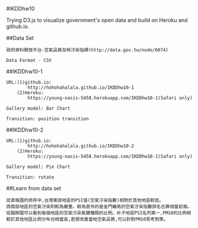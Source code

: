 #IKDDhw10

Trying D3.js to visualize government's open data and build on Heroku and github.io.

##Data Set
```
政府資料開放平台-空氣品質及時汙染指標(http://data.gov.tw/node/6074)

Data Format - CSV
```

##IKDDhw10-1
```
URL:(1)github.io:
		http://hohohahalala.github.io/IKDDhw10-1
	(2)Heroku:
		https://young-oasis-5458.herokuapp.com/IKDDhw10-1(Safari only)

Gallery model: Bar Chart

Transition: position transition 
```

##IKDDhw10-2
```
URL:(1)github.io:
		http://hohohahalala.github.io/IKDDhw10-2
	(2)Heroku:
		https://young-oasis-5458.herokuapp.com/IKDDhw10-1(Safari only)

Gallery model: Pie Chart 

Transition: rotate
```

##Learn from data set
```
從直條圖的排序中,台灣東部地區的PSI值(空氣汙染指數)相對於其他地區較低。
西南部地區的空氣汙染則較為嚴重。較為意外的是金門離島的空氣汙染指數排名也算相當前面。
從圓餅圖可以看到每個地區的空氣污染氣體種類的比例。朴子地區PSI名列第一,PM10的比例相
較於其他地區比例分布也相當高,若想改善當地空氣品質,可以針對PM10思考對策。
```
